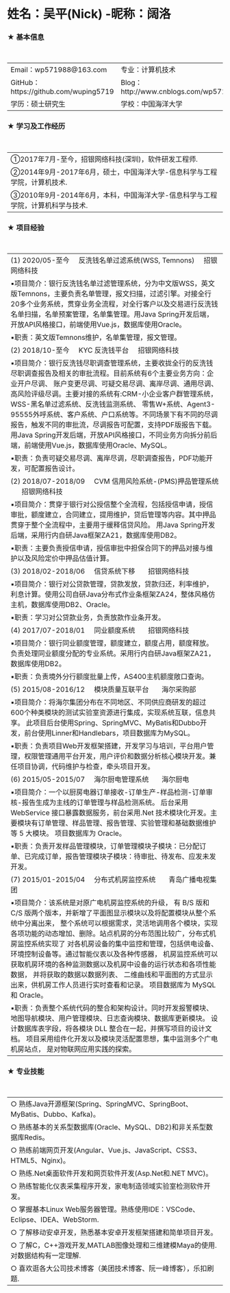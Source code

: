 # 姓名：吴平(Nick) -昵称：阔洛

<h3>★	基本信息</h3>
<table>
  <tr>
    <td> Email：wp571988@163.com </td>
    <td> 专业：计算机技术 </td>
  </tr>
  <tr>
    <td> GitHub： https://github.com/wuping5719 </td>
    <td> Blog： http://www.cnblogs.com/wp5719 </td>
  </tr>
  <tr>
    <td> 学历：硕士研究生 </td>
    <td> 学校：中国海洋大学 </td>
  </tr>
</table>

<h3>★	学习及工作经历</h3>   
<table>
  <tr>
    <td>①2017年7月-至今，招银网络科技(深圳)，软件研发工程师.</td>
  </tr>
  <tr>
    <td>②2014年9月-2017年6月，硕士，中国海洋大学-信息科学与工程学院，计算机技术.</td>
  </tr>
  <tr>
    <td>③2010年9月-2014年6月，本科，中国海洋大学-信息科学与工程学院，计算机科学与技术.</td>
  </tr>
</table>

<h3>★	项目经验</h3>                                                        
<table>
  <tr>
    <td>(1) 2020/05-至今 &nbsp;&nbsp;&nbsp; 反洗钱名单过滤系统(WSS, Temnons) &nbsp;&nbsp;&nbsp; 招银网络科技</td>
  </tr
  <tr>
    <td>▪项目简介：银行反洗钱名单过滤管理系统，分为中文版WSS，英文版Temnons，主要负责名单管理，报文扫描，过滤引擎。对接全行20多个业务系统，贯穿业务全流程，对全行客户以及交易进行反洗钱名单扫描，名单预案管理，名单集管理。用Java Spring开发后端，开放API风格接口，前端使用Vue.js，数据库使用Oracle。</td>
  </tr>
  <tr>
    <td>▪职责：英文版Temnons维护，名单集管理，报文管理。</td>
  </tr>
  <tr>
    <td>(2) 2018/10-至今 &nbsp;&nbsp;&nbsp; KYC 反洗钱平台 &nbsp;&nbsp;&nbsp; 招银网络科技</td>
  </tr
  <tr>
    <td>▪项目简介：银行反洗钱尽职调查管理系统，主要收拢全行的反洗钱尽职调查报告及相关的审批流程。目前系统有6个主要业务方向：企业开户尽调、
   账户变更尽调、可疑交易尽调、离岸尽调、通用尽调、高风险评级尽调。主要对接的系统有:CRM-小企业客户群管理系统， WSS-黑名单过滤系统、反洗钱监测系统、
   零售W+系统、Agent3-95555外呼系统、客户系统、户口系统等。不同场景下有不同的尽调报告，触发不同的审批流，尽调报告可配置，支持PDF版报告下载。
   用Java Spring开发后端，开放API风格接口，不同业务方向拆分前后端，前端使用Vue.js，数据库使用Oracle、MySQL。</td>
  </tr>
  <tr>
    <td>▪职责：负责可疑交易尽调、离岸尽调，尽职调查报告，PDF功能开发，可配置报告设计。</td>
  </tr>
  <tr>
    <td>(2) 2018/07-2018/09  &nbsp;&nbsp;&nbsp; CVM 信用风险系统-(PMS)押品管理系统 &nbsp; &nbsp; &nbsp; 招银网络科技</td>
  </tr>
  <tr>
    <td>▪项目简介：贯穿于银行对公授信整个全流程，包括授信申请，授信审批，额度建立，合同建立，提用维护，贷后管理等内容。其中押品贯穿于整个全流程中，主要用于缓释信贷风险。
用Java Spring开发后端，采用行内自研Java框架ZA21，数据库使用DB2。</td>
  </tr>
  <tr>
    <td>▪职责：主要负责授信申请，授信审批中担保合同下的押品对接与维护以及风险定价中押品估值计算。</td>
  </tr>
  <tr>
    <td>(3) 2018/02-2018/06  &nbsp;&nbsp;&nbsp; 信贷系统下移 &nbsp; &nbsp; &nbsp; 招银网络科技</td>
  </tr>
  <tr>
    <td>▪项目简介：银行对公贷款管理，贷款发放，贷款归还，利率维护，利息计算。使用公司自研Java分布式作业条框架ZA24，整体风格仿主机，数据库使用DB2、Oracle。</td>
  </tr>
  <tr>
    <td>▪职责：学习对公贷款业务，负责放款作业条开发。</td>
  </tr>
  <tr>
    <td>(4) 2017/07-2018/01  &nbsp;&nbsp;&nbsp; 同业额度系统 &nbsp; &nbsp; &nbsp; 招银网络科技</td>
  </tr>
  <tr>
    <td>▪项目简介：银行同业额度管理，额度建立，额度占用，额度释放。负责处理同业额度分配的专业系统。采用行内自研Java框架ZA21，数据库使用DB2。</td>
  </tr>
  <tr>
    <td>▪职责：负责境外分行额度批量上传，AS400主机额度敞口查询。</td>
  </tr>
  <tr>
    <td>(5) 2015/08-2016/12  &nbsp;&nbsp;&nbsp; 模块质量互联平台 &nbsp; &nbsp; &nbsp; 海尔采购部</td>
  </tr>
  <tr>
    <td>▪项目简介：将海尔集团分布在不同地区、不同供应商研发的超过600个种类模块的测试实验室资源进行集成，实现系统互联，信息共享。
    此项目后台使用Spring、SpringMVC、MyBatis和Dubbo开发，前台使用Linner和Handlebars，项目数据库为MySQL。
    </td>
  </tr>
  <tr>
    <td>▪职责：负责项目Web开发框架搭建，开发学习与培训，平台用户管理，权限管理通用平台开发，用户评价和数据分析核心模块开发。兼任项目协调，代码维护与检查，牵头项目开发。</td>
  </tr>
  <tr>
    <td>(6) 2015/05-2015/07  &nbsp;&nbsp;&nbsp; 海尔厨电管理系统 &nbsp; &nbsp; &nbsp; 海尔厨电</td>
  </tr>
  <tr>
    <td>▪项目简介：一个以厨房电器订单接收-订单生产-样品检测-订单审核-报告生成为主线的订单管理与样品检测系统。
后台采用 WebService 接口暴露数据服务，前台采用.Net 技术模块化开发。主要模块有订单管理、样品管理、报告管理、实验管理和基础数据维护等 5 大模块。
项目数据库为 Oracle。
    </td>
  </tr>
  <tr>
    <td>▪职责：负责开发样品管理模块，订单管理模块子模块：已分配订单、已完成订单，报告管理模块子模块：待审批、待发布、应发未发开发。</td>
  </tr>
  <tr>
    <td>(7) 2015/01-2015/04  &nbsp;&nbsp;&nbsp; 分布式机房监控系统 &nbsp; &nbsp; &nbsp; 青岛广播电视集团</td>
  </tr>
  <tr>
    <td>▪项目简介：该系统是对原广电机房监控系统的升级， 有 B/S 版和 C/S 版两个版本，并新增了平面图显示模块以及将配置模块从整个系统中分离出来，
整个系统可以根据需求，灵活地调用各个模块，实现各项功能的动态增加、删除。站点机房的分布范围比较广，分布式机房监控系统实现了
对各机房设备的集中监控和管理，包括供电设备、环境控制设备等。通过智能仪表以及各种传感器，
机房监控系统可以获取机房环境的各种监测数据以及机房中设备的运行状态和各项性能数据， 并将获取的数据以数据列表、
二维曲线和平面图的方式显示出来，供机房工作人员进行实时查看和记录。 项目数据库为 MySQL 和 Oracle。
    </td>
  </tr>
  <tr>
    <td>▪职责：负责整个系统代码的整合和架构设计。同时开发报警模块、地图导航模块、用户管理模块、日志查询模块、数据库更新模块。
设计数据库表字段，将各模块 DLL 整合在一起，并撰写项目的设计文档。 项目采用组件化开发以及模块灵活配置思想，集中监测多个广电机房站点，
是对物联网应用实践的探索。</td>
  </tr>
</table>

<h3>★ 专业技能</h3>                                                        
<table>
  <tr>
    <td> ○ 熟练Java开源框架(Spring、SpringMVC、SpringBoot、MyBatis、Dubbo、Kafka)。</td>
  </tr>
  <tr>
    <td> ○ 熟练基本的关系型数据库(Oracle、MySQL、DB2)和非关系型数据库Redis。</td>
  </tr>
  <tr>
    <td> ○ 熟练前端网页开发(Angular、Vue.js、JavaScript、CSS3、HTML5、Nginx)。 </td>
  </tr>
  <tr>
    <td> ○ 熟练.Net桌面软件开发和网页软件开发(Asp.Net和.NET MVC)。 </td>
  </tr>
  <tr>
    <td> ○ 熟练智能化仪表采集程序开发，家电制造领域实验室检测软件开发。</td>
  </tr>
  <tr>
    <td> ○ 掌握基本Linux Web服务器管理。熟练使用IDE：VSCode、Eclipse、IDEA、WebStorm.</td>
  </tr>
  <tr>
    <td> ○ 了解移动安卓开发，熟悉基本安卓开发框架搭建和简单项目开发。</td>
  </tr>
  <tr>
    <td> ○ 了解C，C++游戏开发,MATLAB图像处理和三维建模Maya的使用.对数据结构有一定理解.</td>
  </tr>
  <tr>
    <td> ○ 喜欢逛各大公司技术博客（美团技术博客、阮一峰博客），乐扣刷题.</td>
  </tr>
</table>
